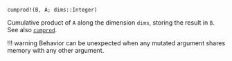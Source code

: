 ```
cumprod!(B, A; dims::Integer)
```

Cumulative product of `A` along the dimension `dims`, storing the result in `B`. See also [`cumprod`](@ref).

!!! warning
    Behavior can be unexpected when any mutated argument shares memory with any other argument.

